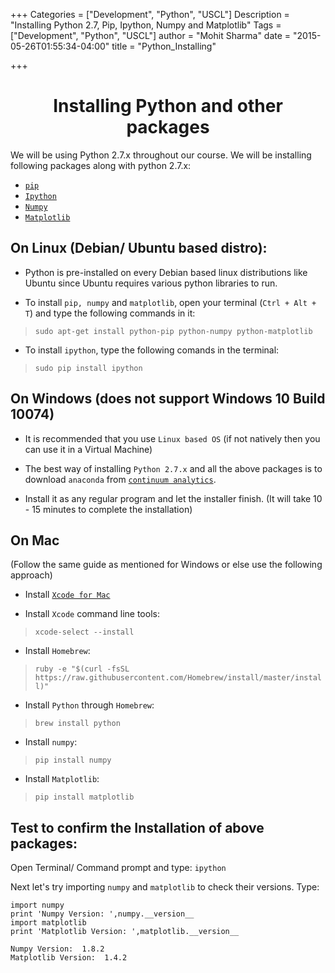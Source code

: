 +++
Categories = ["Development", "Python", "USCL"]
Description = "Installing Python 2.7, Pip, Ipython, Numpy and Matplotlib"
Tags = ["Development", "Python", "USCL"]
author = "Mohit Sharma"
date = "2015-05-26T01:55:34-04:00"
title = "Python_Installing"

+++


<h1 align='center'>Installing Python and other packages</h1>

We will be using Python 2.7.x throughout our course.
We will be installing following packages along with python 2.7.x:
- [`pip`](https://en.wikipedia.org/wiki/Pip_%28package_manager%29 'About Pip')
- [`Ipython`](http://ipython.org/ 'Ipython Homepage')
- [`Numpy`](http://www.numpy.org/ 'Numpy Homepage')
- [`Matplotlib`](http://matplotlib.org/ 'Matplotlib Homepage')

## On Linux (Debian/ Ubuntu based distro):

- Python is pre-installed on every Debian based linux distributions like Ubuntu since Ubuntu requires various python libraries to run. 


- To install `pip, numpy` and `matplotlib`, open your terminal (`Ctrl + Alt + T`) and type the following commands in it:

>`sudo apt-get install python-pip python-numpy python-matplotlib`

- To install `ipython`, type the following comands in the terminal:

>`sudo pip install ipython`

## On Windows (does not support Windows 10 Build 10074)

- It is recommended that you use `Linux based OS` (if not natively then you can use it in a Virtual Machine)


- The best way of installing `Python 2.7.x` and all the above packages is to download `anaconda` from [`continuum analytics`](continuum.io/downloads#all 'Download Anaconda').


- Install it as any regular program and let the installer finish. (It will take 10 - 15 minutes to complete the installation)


## On Mac

(Follow the same guide as mentioned for Windows or else use the following approach)
- Install [`Xcode for Mac`](https://developer.apple.com/xcode/downloads/ 'Download XCode')


- Install `Xcode` command line tools:
>`xcode-select --install`

- Install `Homebrew`:
>`ruby -e "$(curl -fsSL https://raw.githubusercontent.com/Homebrew/install/master/install)"`

- Install `Python` through `Homebrew`:
>`brew install python`

- Install `numpy`:
>`pip install numpy`

- Install `Matplotlib`:
>`pip install matplotlib`

## Test to confirm the Installation of above packages:

Open Terminal/ Command prompt and type: `ipython`

Next let's try importing `numpy` and `matplotlib` to check their versions. Type:


    import numpy
    print 'Numpy Version: ',numpy.__version__
    import matplotlib
    print 'Matplotlib Version: ',matplotlib.__version__

    Numpy Version:  1.8.2
    Matplotlib Version:  1.4.2

